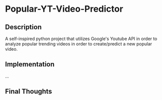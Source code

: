 # Popular-YT-Video-Predictor

## Description
A self-inspired python project that utilizes Google's Youtube API in order to analyze popular trending videos in order to create/predict a new popular video.

## Implementation
...

## Final Thoughts
